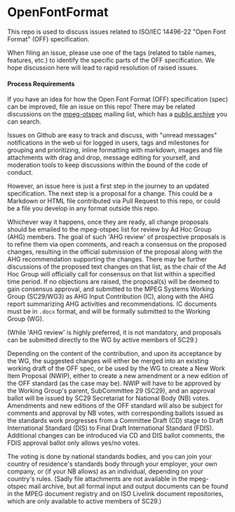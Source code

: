 # OpenFontFormat

This repo is used to discuss issues related to ISO/IEC 14496-22 "Open Font Format" (OFF) specification.

When filing an issue, please use one of the tags (related to table names, features, etc.) to identify the specific parts of the OFF specification. We hope discussion here will lead to rapid resolution of raised issues.

#### Process Requirements

If you have an idea for how the Open Font Format (OFF) specification (spec) can be improved, file an issue on this repo!
There may be related discussions on the [mpeg-otspec](https://lists.aau.at/mailman/listinfo/mpeg-otspec) mailing list, which has a [public archive](https://lists.aau.at/pipermail/mpeg-otspec/) you can search.

Issues on Github are easy to track and discuss, with 
"unread messages" notifications in the web ui for logged in users, 
tags and milestones for grouping and prioritizing, 
inline formatting with markdown, 
images and file attachments with drag and drop, 
message editing for yourself, and 
moderation tools to keep discussions within the bound of the code of conduct. 

However, an issue here is just a first step in the journey to an updated specification.
The next step is a proposal for a change.
This could be a Markdown or HTML file contributed via Pull Request to this repo, or could be a file you develop in any format outside this repo. 

Whichever way it happens, once they are ready, all change proposals should be emailed to the mpeg-otspec list for review by Ad Hoc Group (AHG) members.
The goal of such 'AHG review' of prospective proposals is to refine them via open comments, and reach a consensus on the proposed changes, resulting in the official submission of the proposal along with the AHG recommendation supporting the changes.
There may be further discussions of the proposed text changes on that list, as the chair of the Ad Hoc Group will officially call for consensus on that list within a specified time period.
If no objections are raised, the proposal(s) will be deemed to gain consensus approval, and submitted to the MPEG Systems Working Group (SC29/WG3) as AHG Input Contribution (IC), along with the AHG report summarizing AHG activities and recommendations.
IC documents must be in `.docx` format, and will be formally submitted to the Working Group (WG).

(While 'AHG review' is highly preferred, it is not mandatory, and proposals can be submitted directly to the WG by active members of SC29.)

Depending on the content of the contribution, and upon its acceptance by the WG, the suggested changes will either be merged into an existing working draft of the OFF spec, or be used by the WG to create a New Work Item Proposal (NWIP), either to create a new amendment or a new edition of the OFF standard (as the case may be).
NWIP will have to be approved by the Working Group's parent, SubCommittee 29 (SC29), and an approval ballot will be issued by SC29 Secretariat for National Body (NB) votes.
Amendments and new editions of the OFF standard will also be subject for comments and approval by NB votes, with corresponding ballots issued as the standards work progresses from a Committee Draft (CD) stage to Draft International Standard (DIS) to Final Draft International Standard (FDIS).
Additional changes can be introduced via CD and DIS ballot comments, the FDIS approval ballot only allows yes/no votes.

The voting is done by national standards bodies, and you can join your country of residence's standards body through your employer, your own company, or (if your NB allows) as an individual, depending on your country's rules. 
(Sadly file attachments are not available in the mpeg-otspec mail archive, but all formal input and output documents can be found in the MPEG document registry and on ISO Livelink document repositories, which are only available to active members of SC29.)

